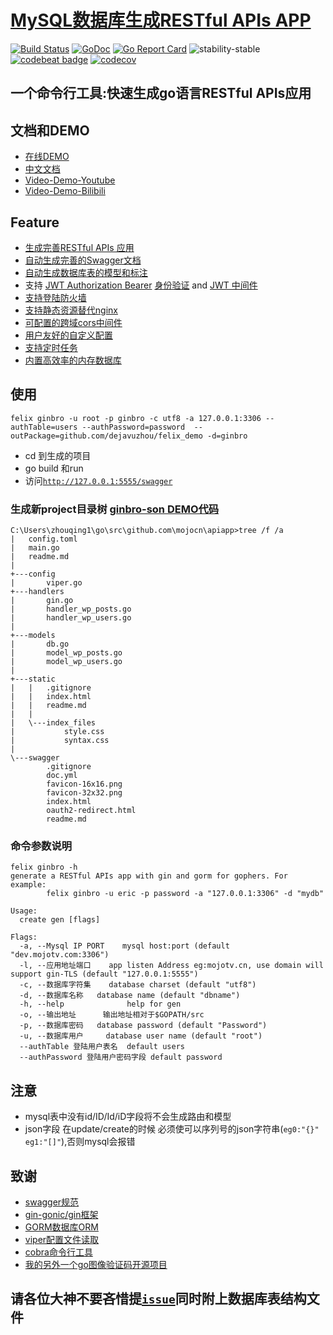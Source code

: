 # [MySQL数据库生成RESTful APIs APP](https://github.com/dejavuzhou/felix)
[![Build Status](https://travis-ci.org/dejavuzhou/felix.svg?branch=master)](https://travis-ci.org/dejavuzhou/felix) 
[![GoDoc](http://godoc.org/github.com/dejavuzhou/felix?status.svg)](http://godoc.org/github.com/dejavuzhou/felix) 
[![Go Report Card](https://goreportcard.com/badge/github.com/dejavuzhou/felix)](https://goreportcard.com/report/github.com/dejavuzhou/felix)
![stability-stable](https://img.shields.io/badge/stability-stable-brightgreen.svg)
[![codebeat badge](https://codebeat.co/badges/650029a5-fcea-4416-925e-277e2f178e96)](https://codebeat.co/projects/github-com-dejavuzhou-ginbro-master)
[![codecov](https://codecov.io/gh/dejavuzhou/felix/branch/master/graph/badge.svg)](https://codecov.io/gh/dejavuzhou/felix)

## 一个命令行工具:快速生成go语言RESTful APIs应用 
## 文档和DEMO
- [在线DEMO](http://ginbro.mojotv.cn/swagger/)
- [中文文档](readme_zh.md)            
- [Video-Demo-Youtube](https://www.youtube.com/watch?v=TvWQhNKfmCo&feature=youtu.be)
- [Video-Demo-Bilibili](https://www.bilibili.com/video/av36804258/)

## Feature
- [生成完善RESTful APIs 应用](/boilerplate)
- [自动生成完善的Swagger文档](_boilerplate/static/swagger)
- [自动生成数据库表的模型和标注](_boilerplate/models)
- 支持 [JWT Authorization Bearer](_boilerplate/handlers/middleware_jwt.go) [身份验证](_boilerplate/handlers/handler_auth.go) and [JWT 中间件](_boilerplate/models/jwt.go)
- [支持登陆防火墙](_boilerplate/models/model_users.go)
- [支持静态资源替代nginx](_boilerplate/static)
- [可配置的跨域cors中间件](_boilerplate/handlers/gin_helper.go)
- [用户友好的自定义配置](tpl/config.toml)
- [支持定时任务](_boilerplate/tasks)
- [内置高效率的内存数据库](https://github.com/dejavuzhou/felix/blob/master/boilerplate/models/db_memory.go)


## 使用
`felix ginbro -u root -p ginbro -c utf8 -a 127.0.0.1:3306 --authTable=users --authPassword=password  --outPackage=github.com/dejavuzhou/felix_demo -d=ginbro`
- cd 到生成的项目
- go build  和run
- 访问[`http://127.0.0.1:5555/swagger`](http://127.0.0.1:5555/swagger)

### 生成新project目录树 [ginbro-son DEMO代码](https://github.com/dejavuzhou/felix-son)
```shell
C:\Users\zhouqing1\go\src\github.com\mojocn\apiapp>tree /f /a
|   config.toml
|   main.go
|   readme.md
|
+---config
|       viper.go
+---handlers
|       gin.go
|       handler_wp_posts.go
|       handler_wp_users.go
|
+---models
|       db.go
|       model_wp_posts.go
|       model_wp_users.go
|
+---static
|   |   .gitignore
|   |   index.html
|   |   readme.md
|   |
|   \---index_files
|           style.css
|           syntax.css
|
\---swagger
        .gitignore
        doc.yml
        favicon-16x16.png
        favicon-32x32.png
        index.html
        oauth2-redirect.html
        readme.md

```
### 命令参数说明
```shell
felix ginbro -h
generate a RESTful APIs app with gin and gorm for gophers. For example:
        felix ginbro -u eric -p password -a "127.0.0.1:3306" -d "mydb"

Usage:
  create gen [flags]

Flags:
  -a, --Mysql IP PORT    mysql host:port (default "dev.mojotv.com:3306")
  -l, --应用地址端口    app listen Address eg:mojotv.cn, use domain will support gin-TLS (default "127.0.0.1:5555")
  -c, --数据库字符集    database charset (default "utf8")
  -d, --数据库名称   database name (default "dbname")
  -h, --help              help for gen
  -o, --输出地址      输出地址相对于$GOPATH/src
  -p, --数据库密码   database password (default "Password")
  -u, --数据库用户     database user name (default "root")
  --authTable 登陆用户表名  default users
  --authPassword 登陆用户密码字段 default password
```


## 注意
- mysql表中没有id/ID/Id/iD字段将不会生成路由和模型
- json字段 在update/create的时候 必须使可以序列号的json字符串(`eg0:"{}" eg1:"[]"`),否则mysql会报错

## 致谢
- [swagger规范](https://swagger.io/specification/)
- [gin-gonic/gin框架](https://github.com/gin-gonic/gin)
- [GORM数据库ORM](http://gorm.io/)
- [viper配置文件读取](https://github.com/spf13/viper)
- [cobra命令行工具](https://github.com/spf13/cobra#getting-started)
- [我的另外一个go图像验证码开源项目](https://github.com/mojocn/base64Captcha)

## 请各位大神不要吝惜提[`issue`](https://github.com/dejavuzhou/felix/issues)同时附上数据库表结构文件